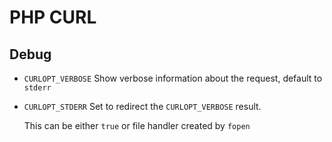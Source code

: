 # PHP CURL

## Debug

- `CURLOPT_VERBOSE` Show verbose information about the request, default to `stderr`
- `CURLOPT_STDERR` Set to redirect the `CURLOPT_VERBOSE` result.

    This can be either `true` or file handler created by `fopen`